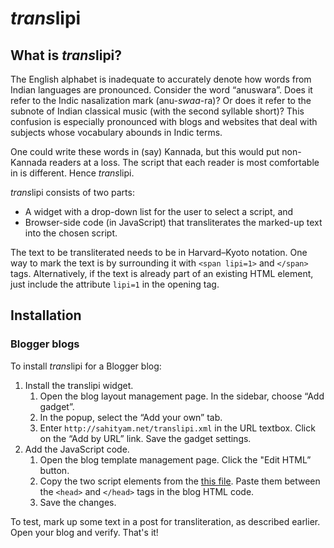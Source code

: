 # *trans*lipi

## What is *trans*lipi?
The English alphabet is inadequate to accurately denote how words from Indian languages are pronounced.
Consider the word “anuswara”.
Does it refer to the Indic nasalization mark (anu-*swaa*-ra)?
Or does it refer to the subnote of Indian classical music (with the second syllable short)?
This confusion is especially pronounced with blogs and websites that deal with subjects whose vocabulary abounds in Indic terms.

One could write these words in (say) Kannada, but this would put non-Kannada readers at a loss.
The script that each reader is most comfortable in is different.
Hence *trans*lipi.

*trans*lipi consists of two parts:

* A widget with a drop-down list for the user to select a script, and
* Browser-side code (in JavaScript) that transliterates the marked-up text into the chosen script.

The text to be transliterated needs to be in Harvard–Kyoto notation.
One way to mark the text is by surrounding it with `<span lipi=1>` and `</span>` tags.
Alternatively, if the text is already part of an existing HTML element, just include the attribute `lipi=1` in the opening tag.

## Installation

### Blogger blogs

To install *trans*lipi for a Blogger blog:

1. Install the translipi widget.
    1. Open the blog layout management page.  In the sidebar, choose “Add gadget”.
    2. In the popup, select the “Add your own” tab.
    3. Enter ``http://sahityam.net/translipi.xml`` in the URL textbox.  Click on the “Add by URL” link.  Save the gadget settings.
2. Add the JavaScript code.
    1. Open the blog template management page.  Click the "Edit HTML” button.
    2. Copy the two script elements from the [this file](https://github.com/srikanthsubra/translipi/blob/master/blogger/blog.html).  Paste them between the `<head>` and `</head>` tags in the blog HTML code.
    3. Save the changes.

To test, mark up some text in a post for transliteration, as described earlier.  Open your blog and verify.  That's it!
